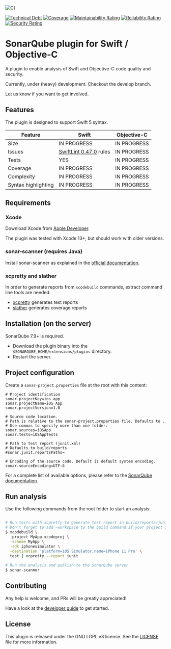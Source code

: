 
![CI](https://github.com/insideapp-oss/sonar-flutter/workflows/CI/badge.svg)

[![Technical Debt](https://sonarcloud.io/api/project_badges/measure?project=insideapp-oss_sonar-apple&metric=sqale_index)](https://sonarcloud.io/summary/new_code?id=insideapp-oss_sonar-apple)
[![Coverage](https://sonarcloud.io/api/project_badges/measure?project=insideapp-oss_sonar-apple&metric=coverage)](https://sonarcloud.io/summary/new_code?id=insideapp-oss_sonar-apple)
[![Maintainability Rating](https://sonarcloud.io/api/project_badges/measure?project=insideapp-oss_sonar-apple&metric=sqale_rating)](https://sonarcloud.io/summary/new_code?id=insideapp-oss_sonar-apple)
[![Reliability Rating](https://sonarcloud.io/api/project_badges/measure?project=insideapp-oss_sonar-apple&metric=reliability_rating)](https://sonarcloud.io/summary/new_code?id=insideapp-oss_sonar-apple)
[![Security Rating](https://sonarcloud.io/api/project_badges/measure?project=insideapp-oss_sonar-apple&metric=security_rating)](https://sonarcloud.io/summary/new_code?id=insideapp-oss_sonar-apple)


# SonarQube plugin for Swift / Objective-C

A plugin to enable analysis of Swift and Objective-C code quality and security.

Currently, under (heavy) development. Checkout the develop branch.

Let us know if you want to get involved.

## Features

The plugin is designed to support Swift 5 syntax.

| Feature             | Swift                                                        | Objective-C |
|---------------------|--------------------------------------------------------------|-------------|
| Size                | IN PROGRESS                                                  | IN PROGRESS |
| Issues              | [SwiftLint 0.47.0](https://github.com/realm/SwiftLint) rules | IN PROGRESS |
| Tests               | YES                                                          | IN PROGRESS |
| Coverage            | IN PROGRESS                                                  | IN PROGRESS |
| Complexity          | IN PROGRESS                                                  | IN PROGRESS |
| Syntax highlighting | IN PROGRESS                                                  | IN PROGRESS |

## Requirements

### Xcode

Download Xcode from [Apple Developer](https://developer.apple.com/download/).

The plugin was tested with Xcode 13+, but should work with older versions.

### sonar-scanner (requires Java)

Install sonar-scanner as explained in the [official documentation]((https://docs.sonarqube.org/latest/analysis/scan/sonarscanner/)).

### xcpretty and slather

In order to generate reports from ``xcodebuild`` commands, extract command line tools are needed.

- [xcpretty](https://github.com/xcpretty/xcpretty) generates test reports
- [slather](https://github.com/SlatherOrg/slather) generates coverage reports

## Installation (on the server)

SonarQube 7.9+ is required.

- Download the plugin binary into the ``$SONARQUBE_HOME/extensions/plugins`` directory.
- Restart the server.

## Project configuration

Create a ``sonar-project.properties`` file at the root with this content:

```properties
# Project identification
sonar.projectKey=ios_app
sonar.projectName=iOS App
sonar.projectVersion=1.0
	
# Source code location.
# Path is relative to the sonar-project.properties file. Defaults to .
# Use commas to specify more than one folder.
sonar.sources=iOSApp
sonar.tests=iOSAppTests

# Path to test report (junit.xml)
# Defaults to build/reports
#sonar.junit.reportsPaths=

# Encoding of the source code. Default is default system encoding.
sonar.sourceEncoding=UTF-8
```

For a complete list of available options, please refer to the [SonarQube documentation](https://docs.sonarqube.org/latest/analysis/analysis-parameters/).

## Run analysis

Use the following commands from the root folder to start an analysis:

```bash

# Run tests with xcpretty to generate test report in build/reports/junit.xml
# Don't forget to add -workspace to the build command if your project is part of a workspace
$ xcodebuild \                                                                                     SIGINT(2) ↵   10410  13:18:29 
  -project MyApp.xcodeproj \
  -scheme MyApp \
  -sdk iphonesimulator \
  -destination 'platform=iOS Simulator,name=iPhone 11 Pro' \
  test | xcpretty --report junit
  
# Run the analysis and publish to the SonarQube server
$ sonar-scanner
```

## Contributing

Any help is welcome, and PRs will be greatly appreciated!

Have a look at the [developer guide](https://github.com/insideapp-oss/sonar-apple/blob/main/DEVELOP.md) to get started.

## License

This plugin is released under the GNU LGPL v3 license. See the [LICENSE](https://github.com/insideapp-oss/sonar-apple/blob/main/LICENSE.md) file for more information.